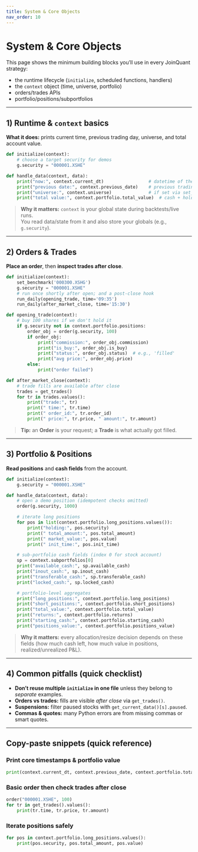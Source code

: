 ```yaml
---
title: System & Core Objects
nav_order: 10
---
```


# System & Core Objects

This page shows the minimum building blocks you’ll use in every JoinQuant strategy:
- the runtime lifecycle (`initialize`, scheduled functions, handlers)
- the `context` object (time, universe, portfolio)
- orders/trades APIs
- portfolio/positions/subportfolios

---

## 1) Runtime & `context` basics

**What it does:** prints current time, previous trading day, universe, and total account value.

~~~python
def initialize(context):
    # choose a target security for demos
    g.security = "000001.XSHE"

def handle_data(context, data):
    print("now:", context.current_dt)                 # datetime of the current bar/day
    print("previous date:", context.previous_date)    # previous trading date
    print("universe:", context.universe)              # if set via set_universe(...)
    print("total value:", context.portfolio.total_value)  # cash + holdings
~~~

> **Why it matters:** `context` is your global state during backtests/live runs.  
> You read data/state from it and also store your globals (e.g., `g.security`).

---

## 2) Orders & Trades

**Place an order**, then **inspect trades after close**.

~~~python
def initialize(context):
    set_benchmark('000300.XSHG')
    g.security = "000001.XSHE"
    # run once shortly after open; and a post-close hook
    run_daily(opening_trade, time='09:35')
    run_daily(after_market_close, time='15:30')

def opening_trade(context):
    # buy 100 shares if we don't hold it
    if g.security not in context.portfolio.positions:
        order_obj = order(g.security, 100)
        if order_obj:
            print("commission:", order_obj.commission)
            print("is_buy:", order_obj.is_buy)
            print("status:", order_obj.status)  # e.g., 'filled'
            print("avg price:", order_obj.price)
        else:
            print("order failed")

def after_market_close(context):
    # trade fills are available after close
    trades = get_trades()
    for tr in trades.values():
        print("trade:", tr)
        print(" time:", tr.time)
        print(" order_id:", tr.order_id)
        print(" price:", tr.price, " amount:", tr.amount)
~~~

> **Tip:** an **Order** is your request; a **Trade** is what actually got filled.

---

## 3) Portfolio & Positions

**Read positions** and **cash fields** from the account.

~~~python
def initialize(context):
    g.security = "000001.XSHE"

def handle_data(context, data):
    # open a demo position (idempotent checks omitted)
    order(g.security, 1000)

    # iterate long positions
    for pos in list(context.portfolio.long_positions.values()):
        print("holding:", pos.security)
        print(" total_amount:", pos.total_amount)
        print(" market_value:", pos.value)
        print(" init_time:", pos.init_time)

    # sub-portfolio cash fields (index 0 for stock account)
    sp = context.subportfolios[0]
    print("available_cash:", sp.available_cash)
    print("inout_cash:", sp.inout_cash)
    print("transferable_cash:", sp.transferable_cash)
    print("locked_cash:", sp.locked_cash)

    # portfolio-level aggregates
    print("long_positions:", context.portfolio.long_positions)
    print("short_positions:", context.portfolio.short_positions)
    print("total_value:", context.portfolio.total_value)
    print("returns:", context.portfolio.returns)
    print("starting_cash:", context.portfolio.starting_cash)
    print("positions_value:", context.portfolio.positions_value)
~~~

> **Why it matters:** every allocation/resize decision depends on these fields
> (how much cash left, how much value in positions, realized/unrealized P&L).

---

## 4) Common pitfalls (quick checklist)

- **Don’t reuse multiple `initialize` in one file** unless they belong to *separate* examples.  
- **Orders vs trades:** fills are visible *after close* via `get_trades()`.  
- **Suspensions:** filter paused stocks with `get_current_data()[s].paused`.  
- **Commas & quotes:** many Python errors are from missing commas or smart quotes.

---

## Copy-paste snippets (quick reference)

### Print core timestamps & portfolio value
~~~python
print(context.current_dt, context.previous_date, context.portfolio.total_value)
~~~

### Basic order then check trades after close
~~~python
order("000001.XSHE", 100)
for tr in get_trades().values():
    print(tr.time, tr.price, tr.amount)
~~~

### Iterate positions safely
~~~python
for pos in context.portfolio.long_positions.values():
    print(pos.security, pos.total_amount, pos.value)
~~~
